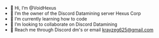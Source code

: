 - 👋 Hi, I’m @VoidHexus
- 👀 I’m the owner of the Discord Datamining server Hexus Corp
- 🌱 I’m currently learning how to code
- 💞️ I’m looking to collaborate on Discord Datamining
- 📮 Reach me through Discord dm's or email krayzeg625@gmail.com

<!---
VoidHexus/VoidHexus is a ✨ special ✨ repository because its `README.md` (this file) appears on your GitHub profile.
You can click the Preview link to take a look at your changes.
--->
